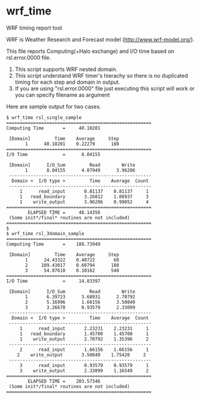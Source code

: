 # wrf_time
WRF timing report tool

WRF is Weather Research and Forecast model (http://www.wrf-model.org/).

This file reports Computing(+Halo exchange) and I/O time based on rsl.error.0000 file.

1. This script supports WRF nested domain.
2. This script understand WRF timer's hierachy so there is no duplicated timing for each step and domain in output.
3. If you are using "rsl.error.0000" file just executing this script will work or you can specify filename as argument

Here are sample output for two cases.

	$ wrf_time rsl_single_sample
	======================================================
	Computing Time       =     40.10201
	
	 [Domain]         Time    Average     Step
	       1      40.10201    0.22279      180
	======================================================
	I/O Time             =      8.04155
	
	 [Domain]      I/O_Sum         Read        Write
	       1       8.04155      4.07949      3.96206
	 -----------------------------------------------------
	  Domain <  I/O type >         Time    Average  Count
	 -----------------------------------------------------
	     1      read_input       0.81137    0.81137     1
	     1   read_boundary       3.26812    1.08937     3
	     1    write_output       3.96206    0.99052     4
	======================================================
	        ELAPSED TIME =     48.14356
	 (Some init*/final* routines are not included)
	======================================================
	$
	$ wrf_time rsl_3domain_sample
	======================================================
	Computing Time       =    188.73949
	
	 [Domain]         Time    Average     Step
	       1      24.43322    0.40722       60
	       2     109.43017    0.60794      180
	       3      54.87610    0.10162      540
	======================================================
	I/O Time             =     14.83397
	
	 [Domain]      I/O_Sum         Read        Write
	       1       6.39723      3.68931      2.70792
	       2       5.16996      1.66156      3.50840
	       3       3.26678      0.93579      2.33099
	 -----------------------------------------------------
	  Domain <  I/O type >         Time    Average  Count
	 -----------------------------------------------------
	     1      read_input       2.23231    2.23231     1
	     1   read_boundary       1.45700    1.45700     1
	     1    write_output       2.70792    1.35396     2
	 -----------------------------------------------------
	     2      read_input       1.66156    1.66156     1
 	    2    write_output       3.50840    1.75420     2
	 -----------------------------------------------------
	     3      read_input       0.93579    0.93579     1
	     3    write_output       2.33099    1.16549     2
	======================================================
	        ELAPSED TIME =    203.57346
	 (Some init*/final* routines are not included)
	======================================================
	
